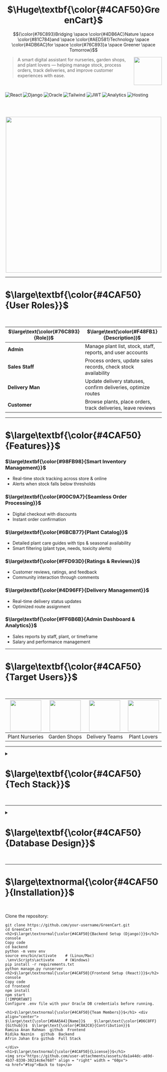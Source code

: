 <a name="top"></a>

<h1 align="center" font-style="bold">
  $\Huge\textbf{\color{#4CAF50}GreenCart}$
</h1>

$${\color{#76C893}Bridging \space \color{#4DB6AC}Nature \space \color{#81C784}and \space \color{#AED581}Technology \space \color{#4DB6AC}for \space \color{#76C893}a \space Greener \space Tomorrow}$$

> <img src="https://github.com/user-attachments/assets/your-logo.png" align="right" width="90px"/>
> A smart digital assistant for nurseries, garden shops, and plant lovers — helping manage stock, process orders, track deliveries, and improve customer experiences with ease.

<br>

![React](https://img.shields.io/badge/React-20232A?style=for-the-badge&logo=react&logoColor=61DAFB)
![Django](https://img.shields.io/badge/Django-092E20?style=for-the-badge&logo=django&logoColor=white)
![Oracle](https://img.shields.io/badge/Database-Oracle-F80000?style=for-the-badge&logo=oracle&logoColor=white)
![Tailwind](https://img.shields.io/badge/Style-TailwindCSS-38B2AC?style=for-the-badge&logo=tailwind-css&logoColor=white)
![JWT](https://img.shields.io/badge/Auth-JWT-8E44AD?style=for-the-badge)
![Analytics](https://img.shields.io/badge/Analytics-Reports-green?style=for-the-badge)
![Hosting](https://img.shields.io/badge/Hosting-Vercel%20|%20Render%20|%20Oracle%20Cloud-blue?style=for-the-badge)

<br><br>
<div align="center">
  <img src="https://github.com/user-attachments/assets/your-screenshot.png" width="500px"/>
</div>

---

<h1>$\large\textbf{\color{#4CAF50}{User Roles}}$</h1><br>

| $\large\text{\color{#76C893}{Role}}$ | $\large\text{\color{#F48FB1}{Description}}$ |
| ------------- | --------------------------------------------------------------------------- |
| **Admin**      | Manage plant list, stock, staff, reports, and user accounts |
| **Sales Staff** | Process orders, update sales records, check stock availability |
| **Delivery Man**     | Update delivery statuses, confirm deliveries, optimize routes |
| **Customer**     | Browse plants, place orders, track deliveries, leave reviews |

---

<h1>$\large\textbf{\color{#4CAF50}{Features}}$</h1>

<h3>$\large\textbf{\color{#98FB98}{Smart Inventory Management}}$</h3>
<ul>
<li>Real-time stock tracking across store & online</li>
<li>Alerts when stock falls below thresholds</li>
</ul>

<h3>$\large\textbf{\color{#00C9A7}{Seamless Order Processing}}$</h3>
<ul>
<li>Digital checkout with discounts</li>
<li>Instant order confirmation</li>
</ul>

<h3>$\large\textbf{\color{#6BCB77}{Plant Catalog}}$</h3>
<ul>
<li>Detailed plant care guides with tips & seasonal availability</li>
<li>Smart filtering (plant type, needs, toxicity alerts)</li>
</ul>

<h3>$\large\textbf{\color{#FFD93D}{Ratings & Reviews}}$</h3>
<ul>
<li>Customer reviews, ratings, and feedback</li>
<li>Community interaction through comments</li>
</ul>

<h3>$\large\textbf{\color{#4D96FF}{Delivery Management}}$</h3>
<ul>
<li>Real-time delivery status updates</li>
<li>Optimized route assignment</li>
</ul>

<h3>$\large\textbf{\color{#FF6B6B}{Admin Dashboard & Analytics}}$</h3>
<ul>
<li>Sales reports by staff, plant, or timeframe</li>
<li>Salary and performance management</li>
</ul>

---

<h1>$\large\textbf{\color{#4CAF50}{Target Users}}$</h1><br>

| <img width="100px" src="https://github.com/user-attachments/assets/your-icon1.png" /> | <img width="100px" src="https://github.com/user-attachments/assets/your-icon2.png" /> | <img width="100px" src="https://github.com/user-attachments/assets/your-icon3.png" /> | <img width="100px" src="https://github.com/user-attachments/assets/your-icon4.png" /> |
|:--:|:--:|:--:|:--:|
| Plant Nurseries | Garden Shops | Delivery Teams | Plant Lovers |

---

<details>
  <summary>
    <h1>$\large\textbf{\color{#4CAF50}{Tech Stack}}$</h1><br>
  </summary>
  
  <div align="center">
  
  | $\large\text{\color{#76DCF1}{Layer}}$ | $\large\text{\color{#F48FB1}{Technology}}$ | $\large\text{\color{#52CCF6}{Version}}$ |
  |----------------------|--------------------|----------|
  | **Frontend**         | React.js + Tailwind CSS | Latest |
  | **Backend**          | Django + Python   | Latest |
  | **Database**         | Oracle DB         | Enterprise |
  | **Authentication**   | JWT               | - |
  | **Hosting**          | Vercel (Frontend), Render (Backend), Oracle Cloud (DB) | - |
  
  </div>
</details>

---

<details>
  <summary>
    <h1>$\large\textbf{\color{#4CAF50}{Database Design}}$</h1><br>
  </summary>
  
  <div align="center">
    <img src="https://github.com/user-attachments/assets/your-er-diagram.png" width="600px"/>
  </div>
  
</details>

---

<h1>$\large\textnormal{\color{#4CAF50}{Installation}}$</h1><br>

Clone the repository:
```console
git clone https://github.com/your-username/GreenCart.git
cd GreenCart
<h2>$\large\textnormal{\color{#4CAF50}{Backend Setup (Django)}}$</h2>
console
Copy code
cd backend
python -m venv env
source env/bin/activate    # (Linux/Mac)
.\env\Scripts\activate     # (Windows)
pip install -r requirements.txt
python manage.py runserver
<h2>$\large\textnormal{\color{#4CAF50}{Frontend Setup (React)}}$</h2>
console
Copy code
cd frontend
npm install
npm start
[!IMPORTANT]
Configure .env file with your Oracle DB credentials before running.

<h1>$\large\textnormal{\color{#4CAF50}{Team Members}}$</h1> <div align="center">
$\large\text{\color{#DAA5A4}{Name}}$	$\large\text{\color{#D6C8FF}{Github}}$	$\large\text{\color{#C8A2C8}{Contribution}}$
Ramisa Anan Rahman	github	Frontend
Ridika Naznin	github	Backend
Afrin Jahan Era	github	Full Stack

</div>
<h1>$\large\textnormal{\color{#4CAF50}{License}}$</h1>
<img src="https://github.com/user-attachments/assets/da1a44dc-a69d-4b37-8330-30214c6e768f" align = "right" width = "60px">
<a href="#top">Back to top</a>
